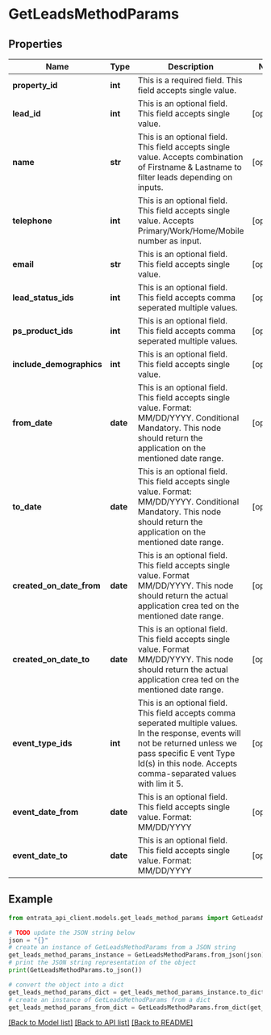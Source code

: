 # GetLeadsMethodParams


## Properties

Name | Type | Description | Notes
------------ | ------------- | ------------- | -------------
**property_id** | **int** | This is a required field. This field accepts single value. | 
**lead_id** | **int** | This is an optional field. This field accepts single value. | [optional] 
**name** | **str** | This is an optional field. This field accepts single value. Accepts combination of Firstname &amp; Lastname to filter leads depending on inputs. | [optional] 
**telephone** | **int** | This is an optional field. This field accepts single value. Accepts Primary/Work/Home/Mobile number as input. | [optional] 
**email** | **str** | This is an optional field. This field accepts single value. | [optional] 
**lead_status_ids** | **int** | This is an optional field. This field accepts comma seperated multiple values. | [optional] 
**ps_product_ids** | **int** | This is an optional field. This field accepts comma seperated multiple values. | [optional] 
**include_demographics** | **int** | This is an optional field. This field accepts single value. | [optional] 
**from_date** | **date** | This is an optional field. This field accepts single value. Format: MM/DD/YYYY. Conditional Mandatory. This node should return the application on the mentioned date range. | [optional] 
**to_date** | **date** | This is an optional field. This field accepts single value. Format: MM/DD/YYYY. Conditional Mandatory. This node should return the application on the mentioned date range. | [optional] 
**created_on_date_from** | **date** | This is an optional field. This field accepts single value. Format MM/DD/YYYY. This node should return the actual application crea ted on the mentioned date range. | [optional] 
**created_on_date_to** | **date** | This is an optional field. This field accepts single value. Format MM/DD/YYYY. This node should return the actual application crea ted on the mentioned date range. | [optional] 
**event_type_ids** | **int** | This is an optional field. This field accepts comma seperated multiple values. In the response, events will not be returned unless we pass specific E vent Type Id(s) in this node. Accepts comma-separated values with lim it 5. | [optional] 
**event_date_from** | **date** | This is an optional field. This field accepts single value. Format: MM/DD/YYYY | [optional] 
**event_date_to** | **date** | This is an optional field. This field accepts single value. Format: MM/DD/YYYY | [optional] 

## Example

```python
from entrata_api_client.models.get_leads_method_params import GetLeadsMethodParams

# TODO update the JSON string below
json = "{}"
# create an instance of GetLeadsMethodParams from a JSON string
get_leads_method_params_instance = GetLeadsMethodParams.from_json(json)
# print the JSON string representation of the object
print(GetLeadsMethodParams.to_json())

# convert the object into a dict
get_leads_method_params_dict = get_leads_method_params_instance.to_dict()
# create an instance of GetLeadsMethodParams from a dict
get_leads_method_params_from_dict = GetLeadsMethodParams.from_dict(get_leads_method_params_dict)
```
[[Back to Model list]](../README.md#documentation-for-models) [[Back to API list]](../README.md#documentation-for-api-endpoints) [[Back to README]](../README.md)


